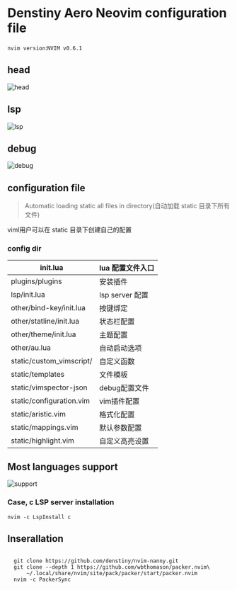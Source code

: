 # Denstiny Aero Neovim configuration file
`nvim version`:`NVIM v0.6.1`
## head
![head](https://i.imgtg.com/2022/03/18/WISXP.png) 
## lsp
![lsp](https://i.imgtg.com/2022/03/18/WIQH6.png) 
## debug
![debug](https://i.imgtg.com/2022/03/18/WIczb.png) 
## configuration file
> Automatic loading static all files in directory(自动加载 static 目录下所有文件)

viml用户可以在 static 目录下创建自己的配置

### config dir

| init.lua                 | lua 配置文件入口 |
|--------------------------|------------------|
| plugins/plugins          | 安装插件         |
| lsp/init.lua             | lsp server 配置  |
| other/bind-key/init.lua  | 按键绑定         |
| other/statline/init.lua  | 状态栏配置       |
| other/theme/init.lua     | 主题配置         |
| other/au.lua             | 自动启动选项     |
| static/custom_vimscript/ | 自定义函数       |
| static/templates         | 文件模板         |
| static/vimspector-json   | debug配置文件    |
| static/configuration.vim | vim插件配置      |
| static/aristic.vim       | 格式化配置       |
| static/mappings.vim      | 默认参数配置     |
| static/highlight.vim     | 自定义高亮设置   |


##  Most languages support
![support](https://s4.ax1x.com/2022/01/14/7Gk3mn.png) 
### Case, c LSP server installation
```vim
nvim -c LspInstall c
```
## Inserallation
```shell

  git clone https://github.com/denstiny/nvim-nanny.git
  git clone --depth 1 https://github.com/wbthomason/packer.nvim\
      ~/.local/share/nvim/site/pack/packer/start/packer.nvim
  nvim -c PackerSync
```
